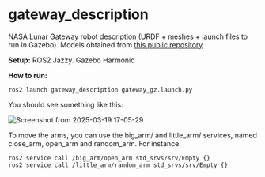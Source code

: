 # gateway_description
NASA Lunar Gateway robot description (URDF + meshes + launch files to run in Gazebo). Models obtained from [this public repository](https://github.com/nasa/NASA-3D-Resources/tree/master/3D%20Models/Gateway) 

**Setup:** ROS2 Jazzy. Gazebo Harmonic

**How to run:**

```
ros2 launch gateway_description gateway_gz.launch.py
```
You should see something like this:

![Screenshot from 2025-03-19 17-05-29](https://github.com/user-attachments/assets/b447b20d-e2cc-47ad-89f0-de5d1feeb2f2)

To move the arms, you can use the big_arm/ and little_arm/ services, named close_arm, open_arm and random_arm. For instance:

```
ros2 service call /big_arm/open_arm std_srvs/srv/Empty {}
ros2 service call /little_arm/random_arm std_srvs/srv/Empty {}
```
